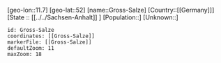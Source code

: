 ﻿---
location: [52,11.7]
mapzoom: [7,12] 
mapmarker: city 
type: City
tags:
- geo/City


SpocWebEntityId: 30603
isDeleted: false
confidential: public

---
[geo-lon::11.7]
[geo-lat::52]
[name::Gross-Salze]
[Country::[[Germany]]]
[State :: [[../../Sachsen-Anhalt]] ]
[Population::]
[Unknown::]


```leaflet
id: Gross-Salze
coordinates: [[Gross-Salze]]
markerFile: [[Gross-Salze]]
defaultZoom: 11 
maxZoom: 18
```
